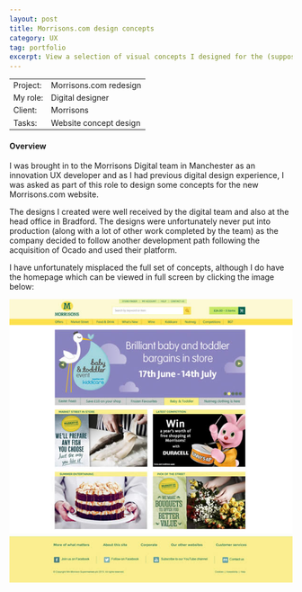 ```yaml
---
layout: post
title: Morrisons.com design concepts
category: UX
tag: portfolio
excerpt: View a selection of visual concepts I designed for the (supposed) new Morrisons.com ecommerce website
---   
```


<table class="overview cols">
  <tr>
    <td>Project:</td>
    <td>Morrisons.com redesign</td>  
  </tr>  
  <tr>
    <td>My role:</td>
    <td>Digital designer</td>
  </tr> 
  <tr>
    <td>Client:</td>
    <td>Morrisons</td>  
  </tr> 
  <tr>
    <td>Tasks:</td>
    <td>Website concept design</td>
  </tr> 
</table>

#### Overview

I was brought in to the Morrisons Digital team in Manchester as an innovation UX developer and as I had previous digital design experience, I was asked as part of this role to design some concepts for the new Morrisons.com website. 

The designs I created were well received by the digital team and also at the head office in Bradford.  The designs were unfortunately never put into production (along with a lot of other work completed by the team) as the company decided to follow another development path following the acquisition of Ocado and used their platform. 

I have unfortunately misplaced the full set of concepts, although I do have the homepage which can be viewed in full screen by clicking the image below:

<a href="/img/m-com-homepage-full.jpg">
<img src="/img/m-com-homepage-small.jpg" alt="Morrisons homepage design">
</a>






